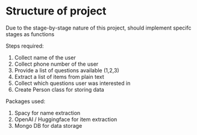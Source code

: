 # Structure of project

Due to the stage-by-stage nature of this project, should implement specifc stages as functions

Steps required:
1. Collect name of the user
2. Collect phone number of the user
3. Provide a list of questions available (1,2,3)
4. Extract a list of items from plain text
5. Collect which questions user was interested in
6. Create Person class for storing data


Packages used:
1. Spacy for name extraction
2. OpenAI / Huggingface for item extraction
3. Mongo DB for data storage